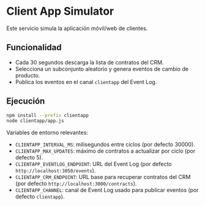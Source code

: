 # Client App Simulator

Este servicio simula la aplicación móvil/web de clientes.

## Funcionalidad

* Cada 30 segundos descarga la lista de contratos del CRM.
* Selecciona un subconjunto aleatorio y genera eventos de cambio de producto.
* Publica los eventos en el canal `clientapp` del Event Log.

## Ejecución

```bash
npm install --prefix clientapp
node clientapp/app.js
```

Variables de entorno relevantes:

* `CLIENTAPP_INTERVAL_MS`: milisegundos entre ciclos (por defecto 30000).
* `CLIENTAPP_MAX_UPDATES`: máximo de contratos a actualizar por ciclo (por defecto 5).
* `CLIENTAPP_EVENTLOG_ENDPOINT`: URL del Event Log (por defecto `http://localhost:3050/events`).
* `CLIENTAPP_CRM_ENDPOINT`: URL base para recuperar contratos del CRM (por defecto `http://localhost:3000/contracts`).
* `CLIENTAPP_CHANNEL`: canal de Event Log usado para publicar eventos (por defecto `clientapp`).
```
